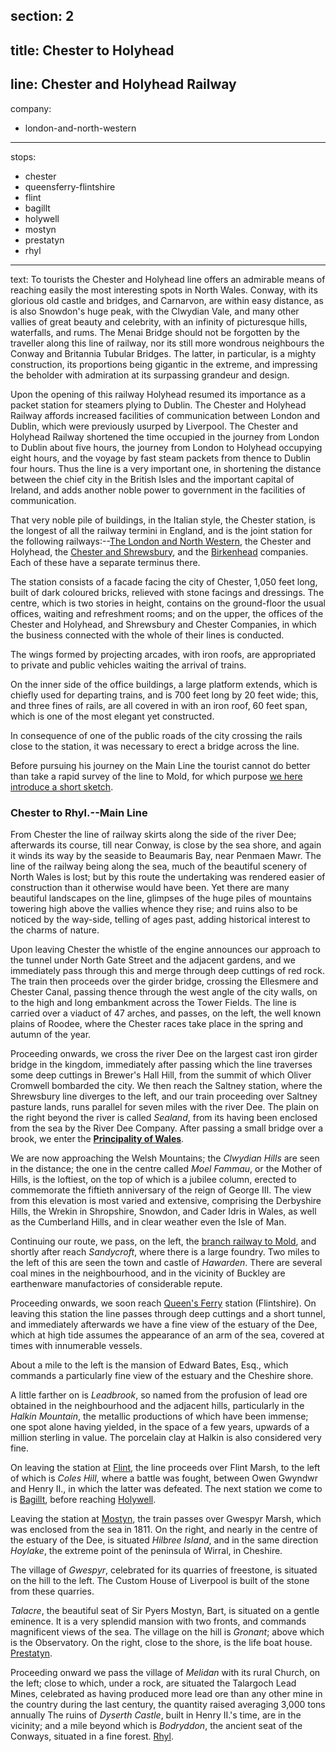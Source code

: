 section: 2
----
title: Chester to Holyhead
----
line: Chester and Holyhead Railway
----
company:
- london-and-north-western
----
stops:
- chester
- queensferry-flintshire
- flint
- bagillt
- holywell
- mostyn
- prestatyn
- rhyl
----
text: To tourists the Chester and Holyhead line offers an admirable means of reaching easily the most interesting spots in North Wales. Conway, with its glorious old castle and bridges, and Carnarvon, are within easy distance, as is also Snowdon's huge peak, with the Clwydian Vale, and many other vallies of great beauty and celebrity, with an infinity of picturesque hills, waterfalls, and rums. The Menai Bridge should not be forgotten by the traveller along this line of railway, nor its still more wondrous neighbours the Conway and Britannia Tubular Bridges. The latter, in particular, is a mighty construction, its proportions being gigantic in the extreme, and impressing the beholder with admiration at its surpassing grandeur and design.

Upon the opening of this railway Holyhead resumed its importance as a packet station for steamers plying to Dublin. The Chester and Holyhead Railway affords increased facilities of communication between London and Dublin, which were previously usurped by Liverpool. The Chester and Holyhead Railway shortened the time occupied in the journey from London to Dublin about five hours, the journey from London to Holyhead occupying eight hours, and the voyage by fast steam packets from thence to Dublin four hours. Thus the line is a very important one, in shortening the distance between the chief city in the British Isles and the important capital of Ireland, and adds another noble power to government in the facilities of communication.

That very noble pile of buildings, in the Italian style, the Chester station, is the longest of all the railway termini in England, and is the joint station for the following railways:--[The London and North Western](/routes/chester-to-manchester), the Chester and Holyhead, the [Chester and Shrewsbury](/routes/shrewsbury-to-chester), and the [Birkenhead](/routes/chester-to-birkenhead-and-liverpool) companies. Each of these have a separate terminus there.

The station consists of a facade facing the city of Chester, 1,050 feet long, built of dark coloured bricks, relieved with stone facings and dressings. The centre, which is two stories in height, contains on the ground-floor the usual offices, waiting and refreshment rooms; and on the upper, the offices of the Chester and Holyhead, and Shrewsbury and Chester Companies, in which the business connected with the whole of their lines is conducted.

The wings formed by projecting arcades, with iron roofs, are appropriated to private and public vehicles waiting the arrival of trains.

On the inner side of the office buildings, a large platform extends, which is chiefly used for departing trains, and is 700 feet long by 20 feet wide; this, and three fines of rails, are all covered in with an iron roof, 60 feet span, which is one of the most elegant yet constructed.

In consequence of one of the public roads of the city crossing the rails close to the station, it was necessary to erect a bridge across the line.

Before pursuing his journey on the Main Line the tourist cannot do better than take a rapid survey of the line to Mold, for which purpose [we here introduce a short sketch](/routes/chester-to-mold).

### Chester to Rhyl.--Main Line
From Chester the line of railway skirts along the side of the river Dee; afterwards its course, till near Conway, is close by the sea shore, and again it winds its way by the seaside to Beaumaris Bay, near Penmaen Mawr. The line of the railway being along the sea, much of the beautiful scenery of North Wales is lost; but by this route the undertaking was rendered easier of construction than it otherwise would have been. Yet there are many beautiful landscapes on the line, glimpses of the huge piles of mountains towering high above the vallies whence they rise; and ruins also to be noticed by the way-side, telling of ages past, adding historical interest to the charms of nature.

Upon leaving Chester the whistle of the engine announces our approach to the tunnel under North Gate Street and the adjacent gardens, and we immediately pass through this and merge through deep cuttings of red rock. The train then proceeds over the girder bridge, crossing the Ellesmere and Chester Canal, passing thence through the west angle of the city walls, on to the high and long embankment across the Tower Fields. The line is carried over a viaduct of 47 arches, and passes, on the left, the well known plains of Roodee, where the Chester races take place in the spring and autumn of the year.

Proceeding onwards, we cross the river Dee on the largest cast iron girder bridge in the kingdom, immediately after passing which the line traverses some deep cuttings in Brewer's Hall Hill, from the summit of which Oliver Cromwell bombarded the city. We then reach the Saltney station, where the Shrewsbury line diverges to the left, and our train proceeding over Saltney pasture lands, runs parallel for seven miles with the river Dee. The plain on the right beyond the river is called *Sealand*, from its having been enclosed from the sea by the River Dee Company. After passing a small bridge over a brook, we enter the **[Principality of Wales](/places/wales)**.

We are now approaching the Welsh Mountains; the *Clwydian Hills* are seen in the distance; the one in the centre called *Moel Fammau*, or the Mother of Hills, is the loftiest, on the top of which is a jubilee column, erected to commemorate the fiftieth anniversary of the reign of George III. The view from this elevation is most varied and extensive, comprising the Derbyshire Hills, the Wrekin in Shropshire, Snowdon, and Cader Idris in Wales, as well as the Cumberland Hills, and in clear weather even the Isle of Man.

Continuing our route, we pass, on the left, the [branch railway to Mold](/routes/chester-to-mold), and shortly after reach *Sandycroft*, where there is a large foundry. Two miles to the left of this are seen the town and castle of *Hawarden*. There are several coal mines in the neighbourhood, and in the vicinity of Buckley are earthenware manufactories of considerable repute.

Proceeding onwards, we soon reach [Queen's Ferry](/stations/queensferry-flintshire) station (Flintshire). On leaving this station the line passes through deep cuttings and a short tunnel, and immediately afterwards we have a fine view of the estuary of the Dee, which at high tide assumes the appearance of an arm of the sea, covered at times with innumerable vessels.

About a mile to the left is the mansion of Edward Bates, Esq., which commands a particularly fine view of the estuary and the Cheshire shore.

A little farther on is *Leadbrook*, so named from the profusion of lead ore obtained in the neighbourhood and the adjacent hills, particularly in the *Halkin Mountain*, the metallic productions of which have been immense; one spot alone having yielded, in the space of a few years, upwards of a million sterling in value. The porcelain clay at Halkin is also considered very fine.

On leaving the station at [Flint](/stations/flint), the line proceeds over Flint Marsh, to the left of which is *Coles Hill*, where a battle was fought, between Owen Gwyndwr and Henry II., in which the latter was defeated. The next station we come to is [Bagillt](/stations/bagillt), before reaching [Holywell](/stations/holywell).

Leaving the station at [Mostyn](/stations/mostyn), the train passes over Gwespyr Marsh, which was enclosed from the sea in 1811. On the right, and nearly in the centre of the estuary of the Dee, is situated *Hilbree Island*, and in the same direction *Hoylake*, the extreme point of the peninsula of Wirral, in Cheshire.

The village of *Gwespyr*, celebrated for its quarries of freestone, is situated on the hill to the left. The Custom House of Liverpool is built of the stone from these quarries.

*Talacre*, the beautiful seat of Sir Pyers Mostyn, Bart, is situated on a gentle eminence. It is a very splendid mansion with two fronts, and commands magnificent views of the sea. The village on the hill is *Gronant*; above which is the Observatory. On the right, close to the shore, is the life boat house. [Prestatyn](/stations/prestatyn).

Proceeding onward we pass the village of *Melidan* with its rural Church, on the left; close to which, under a rock, are situated the Talargoch Lead Mines, celebrated as having produced more lead ore than any other mine in the country during the last century, the quantity raised averaging 3,000 tons annually The ruins of *Dyserth Castle*, built in Henry II.'s time, are in the vicinity; and a mile beyond which is *Bodryddon*, the ancient seat of the Conways, situated in a fine forest. [Rhyl](/stations/rhyl).
